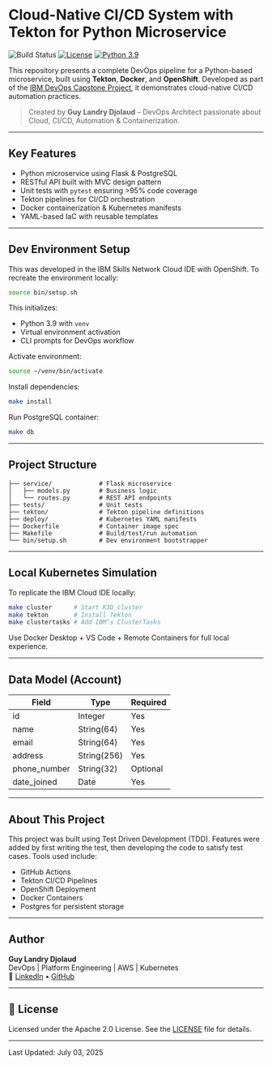 # Cloud-Native CI/CD System with Tekton for Python Microservice

![Build Status](https://github.com/gld145/devops-capstone-project/actions/workflows/ci-build.yaml/badge.svg)
[![License](https://img.shields.io/badge/License-Apache%202.0-blue.svg)](https://opensource.org/licenses/Apache-2.0)
[![Python 3.9](https://img.shields.io/badge/Python-3.9-green.svg)](https://shields.io/)

This repository presents a complete DevOps pipeline for a Python-based microservice, built using **Tekton**, **Docker**, and **OpenShift**. Developed as part of the [IBM DevOps Capstone Project](https://www.coursera.org/learn/devops-capstone-project?specialization=devops-and-software-engineering), it demonstrates cloud-native CI/CD automation practices.

>  Created by **Guy Landry Djolaud** – DevOps Architect passionate about Cloud, CI/CD, Automation & Containerization.

---

## Key Features

- Python microservice using Flask & PostgreSQL
- RESTful API built with MVC design pattern
- Unit tests with `pytest` ensuring >95% code coverage
- Tekton pipelines for CI/CD orchestration
- Docker containerization & Kubernetes manifests
- YAML-based IaC with reusable templates

---

## Dev Environment Setup

This was developed in the IBM Skills Network Cloud IDE with OpenShift. To recreate the environment locally:

```bash
source bin/setup.sh
```

This initializes:
- Python 3.9 with `venv`
- Virtual environment activation
- CLI prompts for DevOps workflow

Activate environment:

```bash
source ~/venv/bin/activate
```

Install dependencies:

```bash
make install
```

Run PostgreSQL container:

```bash
make db
```

---

## Project Structure

```text
├── service/             # Flask microservice
│   ├── models.py        # Business logic
│   └── routes.py        # REST API endpoints
├── tests/               # Unit tests
├── tekton/              # Tekton pipeline definitions
├── deploy/              # Kubernetes YAML manifests
├── Dockerfile           # Container image spec
├── Makefile             # Build/test/run automation
└── bin/setup.sh         # Dev environment bootstrapper
```

---

## Local Kubernetes Simulation

To replicate the IBM Cloud IDE locally:

```bash
make cluster      # Start K3D cluster
make tekton       # Install Tekton
make clustertasks # Add IBM’s ClusterTasks
```

Use Docker Desktop + VS Code + Remote Containers for full local experience.

---

## Data Model (Account)

| Field         | Type         | Required |
|---------------|--------------|----------|
| id            | Integer      | Yes      |
| name          | String(64)   | Yes      |
| email         | String(64)   | Yes      |
| address       | String(256)  | Yes      |
| phone_number  | String(32)   | Optional |
| date_joined   | Date         | Yes      |

---

## About This Project

This project was built using Test Driven Development (TDD). Features were added by first writing the test, then developing the code to satisfy test cases. Tools used include:

- GitHub Actions
- Tekton CI/CD Pipelines
- OpenShift Deployment
- Docker Containers
- Postgres for persistent storage

---

## Author

**Guy Landry Djolaud**  
DevOps | Platform Engineering | AWS | Kubernetes  
🔗 [LinkedIn](https://www.linkedin.com/in/guy-landry-djolaud-1037a8311) • [GitHub](https://github.com/gld145)

---

## 📄 License

Licensed under the Apache 2.0 License. See the [LICENSE](LICENSE) file for details.

---

 Last Updated: July 03, 2025
